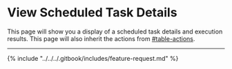 # View Scheduled Task Details

This page will show you a display of a scheduled task details and execution results. This page will also inherit the actions from [#table-actions](./#table-actions "mention").

***

{% include "../../../.gitbook/includes/feature-request.md" %}
